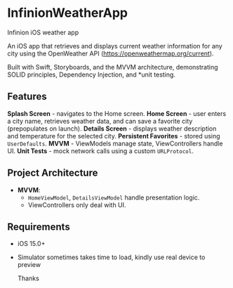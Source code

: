 # InfinionWeatherApp
Infinion iOS weather app


An iOS app that retrieves and displays current weather information for any city using the OpenWeather API (https://openweathermap.org/current).

Built with Swift, Storyboards, and the MVVM architecture, demonstrating SOLID principles, Dependency Injection, and *unit testing.

## Features
**Splash Screen** - navigates to the Home screen.
**Home Screen** - user enters a city name, retrieves weather data, and can save a favorite city (prepopulates on launch).
**Details Screen** - displays weather description and temperature for the selected city.
**Persistent Favorites** - stored using `UserDefaults`.
**MVVM** - ViewModels manage state, ViewControllers handle UI.
**Unit Tests** - mock network calls using a custom `URLProtocol`.


## Project Architecture
- **MVVM**:  
  - `HomeViewModel`, `DetailsViewModel` handle presentation logic.  
  - ViewControllers only deal with UI. 

## Requirements
- iOS 15.0+
- Simulator sometimes takes time to load, kindly use real device to preview


  Thanks 


